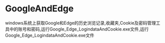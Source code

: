 # GoogleAndEdge
windows系统上获取Google和Edge的历史浏览记录,收藏夹,Cookie及密码管理工具中的账号和密码,运行Google_Edge_LogindataAndCookie.exe文件,运行Google_Edge_LogindataAndCookie.exe文件
